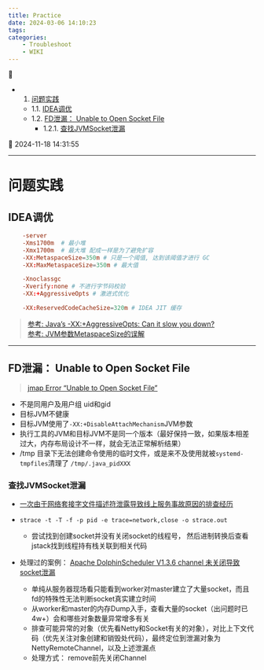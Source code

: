 ```yaml
---
title: Practice
date: 2024-03-06 14:10:23
tags: 
categories: 
    - Troubleshoot
    - WIKI
---
```


💠

- 1. [问题实践](#问题实践)
    - 1.1. [IDEA调优](#idea调优)
    - 1.2. [FD泄漏： Unable to Open Socket File](#fd泄漏-unable-to-open-socket-file)
        - 1.2.1. [查找JVMSocket泄漏](#查找jvmsocket泄漏)

💠 2024-11-18 14:31:55
****************************************
# 问题实践
## IDEA调优
```conf
    -server
    -Xms1700m  # 最小堆
    -Xmx1700m  # 最大堆 配成一样是为了避免扩容
    -XX:MetaspaceSize=350m # 只是一个阈值, 达到该阈值才进行 GC
    -XX:MaxMetaspaceSize=350m # 最大值

    -Xnoclassgc 
    -Xverify:none # 不进行字节码校验
    -XX:+AggressiveOpts # 激进式优化

    -XX:ReservedCodeCacheSize=320m # IDEA JIT 缓存
```

> [参考: Java’s -XX:+AggressiveOpts: Can it slow you down?](https://www.opsian.com/blog/aggressive-opts/)  
> [参考: JVM参数MetaspaceSize的误解 ](https://mp.weixin.qq.com/s/jqfppqqd98DfAJHZhFbmxA?)

************************

## FD泄漏： Unable to Open Socket File
> [jmap Error “Unable to Open Socket File”](https://www.baeldung.com/linux/jmap-unable-to-open-socket-file-heap-dump)
- 不是同用户及用户组 uid和gid
- 目标JVM不健康
- 目标JVM使用了`-XX:+DisableAttachMechanism`JVM参数
- 执行工具的JVM和目标JVM不是同一个版本（最好保持一致，如果版本相差过大，内存布局设计不一样，就会无法正常解析结果）
- /tmp 目录下无法创建命令使用的临时文件，或是来不及使用就被`systemd-tmpfiles`清理了 `/tmp/.java_pidXXX`

### 查找JVMSocket泄漏
- [一次由于网络套接字文件描述符泄露导致线上服务事故原因的排查经历](https://www.wangbo.im/posts/a-production-bug-leaking-sockets-fd-reproducing-practice/)
- `strace -t -T -f -p pid -e trace=network,close -o strace.out`
    - 尝试找到创建socket并没有关闭socket的线程号， 然后进制转换后查看jstack找到线程持有栈关联到相关代码

- 处理过的案例： [Apache DolphinScheduler V1.3.6 channel 未关闭导致socket泄漏](https://github.com/apache/dolphinscheduler/blob/d21eb7b1809aa513ced920d5d08575502bde8911/dolphinscheduler-server/src/main/java/org/apache/dolphinscheduler/server/worker/processor/TaskCallbackService.java#L156)
    - 单纯从服务器现场看只能看到worker对master建立了大量socket，而且fd的特殊性无法判断socket真实建立时间
    - 从worker和master的内存Dump入手，查看大量的socket（出问题时已4w+）会和哪些对象数量异常增多有关
    - 排查可能异常的对象（优先看Netty和Socket有关的对象），对比上下文代码（优先关注对象创建和销毁处代码），最终定位到泄漏对象为NettyRemoteChannel，以及上述泄漏点
    - 处理方式： remove前先关闭Channel

